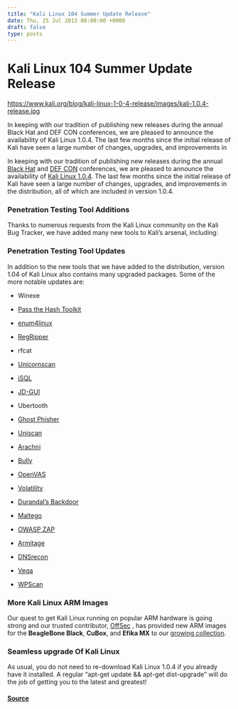 ```yaml
---
title: "Kali Linux 104 Summer Update Release"
date: Thu, 25 Jul 2013 00:00:00 +0000
draft: false
type: posts
---
```

# Kali Linux 104 Summer Update Release

https://www.kali.org/blog/kali-linux-1-0-4-release/images/kali-1.0.4-release.jpg



In keeping with our tradition of publishing new releases during the annual Black Hat and DEF CON conferences, we are pleased to announce the availability of Kali Linux 1.0.4. The last few months since the initial release of Kali have seen a large number of changes, upgrades, and improvements in

In keeping with our tradition of publishing new releases during the annual [Black Hat](https://www.blackhat.com/) and [DEF CON](https://www.defcon.org/) conferences, we are pleased to announce the availability of [Kali Linux 1.0.4](https://www.kali.org/get-kali/). The last few months since the initial release of Kali have seen a large number of changes, upgrades, and improvements in the distribution, all of which are included in version 1.0.4.

### Penetration Testing Tool Additions

Thanks to numerous requests from the Kali Linux community on the Kali Bug Tracker, we have added many new tools to Kali’s arsenal, including:

### Penetration Testing Tool Updates

In addition to the new tools that we have added to the distribution, version 1.04 of Kali Linux also contains many upgraded packages. Some of the more notable updates are:

-   Winexe
    
-   [Pass the Hash Toolkit](https://bugs.kali.org/view.php?id=302)
    
-   [enum4linux](https://bugs.kali.org/view.php?id=322)
    
-   [RegRipper](https://bugs.kali.org/view.php?id=246)
    
-   rfcat
    
-   [Unicornscan](https://bugs.kali.org/view.php?id=388)
    
-   [jSQL](https://bugs.kali.org/view.php?id=120)
    
-   [JD-GUI](https://bugs.kali.org/view.php?id=171)
    
-   Ubertooth
    
-   [Ghost Phisher](https://bugs.kali.org/view.php?id=150)
    
-   [Uniscan](https://bugs.kali.org/view.php?id=154)
    
-   [Arachni](https://bugs.kali.org/view.php?id=121)
    
-   [Bully](https://bugs.kali.org/view.php?id=110)
    
-   [OpenVAS](https://bugs.kali.org/view.php?id=290)
    
-   [Volatility](https://bugs.kali.org/view.php?id=82)
    
-   [Durandal’s Backdoor](https://bugs.kali.org/view.php?id=363)
    
-   [Maltego](https://paterva.com/web6/products/maltego.php)
    
-   [OWASP ZAP](https://bugs.kali.org/view.php?id=325)
    
-   [Armitage](https://bugs.kali.org/view.php?id=255)
    
-   [DNSrecon](https://bugs.kali.org/view.php?id=169)
    
-   [Vega](https://bugs.kali.org/view.php?id=306)
    
-   [WPScan](https://bugs.kali.org/view.php?id=235)
    

### More Kali Linux ARM Images

Our quest to get Kali Linux running on popular ARM hardware is going strong and our trusted contributor, [OffSec](https://www.offsec.com/) , has provided new ARM images for the **BeagleBone Black**, **CuBox**, and **Efika MX** to our [growing collection](https://www.kali.org/get-kali/).

### Seamless upgrade Of Kali Linux

As usual, you do not need to re-download Kali Linux 1.0.4 if you already have it installed. A regular “apt-get update && apt-get dist-upgrade” will do the job of getting you to the latest and greatest!

#### [Source](https://www.kali.org/blog/kali-linux-1-0-4-release/)

